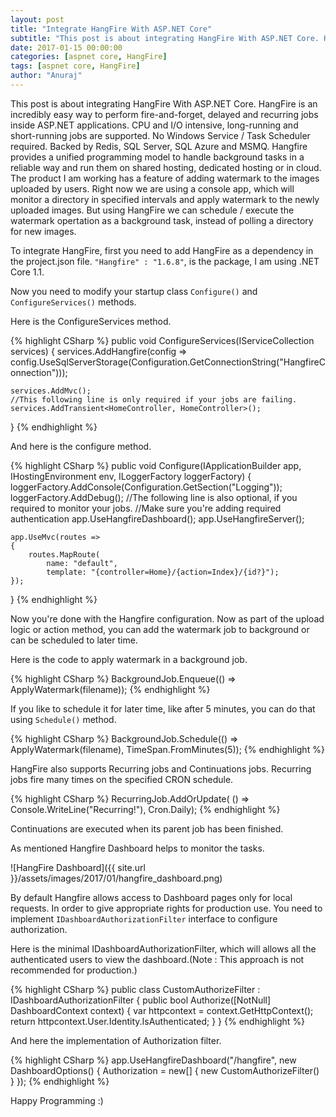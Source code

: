 ```yaml
---
layout: post
title: "Integrate HangFire With ASP.NET Core"
subtitle: "This post is about integrating HangFire With ASP.NET Core. HangFire is an incredibly easy way to perform fire-and-forget, delayed and recurring jobs inside ASP.NET applications. CPU and I/O intensive, long-running and short-running jobs are supported. No Windows Service / Task Scheduler required. Backed by Redis, SQL Server, SQL Azure and MSMQ."
date: 2017-01-15 00:00:00
categories: [aspnet core, HangFire]
tags: [aspnet core, HangFire]
author: "Anuraj"
---
```

This post is about integrating HangFire With ASP.NET Core. HangFire is an incredibly easy way to perform fire-and-forget, delayed and recurring jobs inside ASP.NET applications. CPU and I/O intensive, long-running and short-running jobs are supported. No Windows Service / Task Scheduler required. Backed by Redis, SQL Server, SQL Azure and MSMQ. Hangfire provides a unified programming model to handle background tasks in a reliable way and run them on shared hosting, dedicated hosting or in cloud. The product I am working has a feature of adding watermark to the images uploaded by users. Right now we are using a console app, which will monitor a directory in specified intervals and apply watermark to the newly uploaded images. But using HangFire we can schedule / execute the watermark opertation as a background task, instead of polling a directory for new images.

To integrate HangFire, first you need to add HangFire as a dependency in the project.json file. `"Hangfire" : "1.6.8"`, is the package, I am using .NET Core 1.1.

Now you need to modify your startup class `Configure()` and `ConfigureServices()` methods.

Here is the ConfigureServices method.

{% highlight CSharp %}
public void ConfigureServices(IServiceCollection services)
{
    services.AddHangfire(config => 
        config.UseSqlServerStorage(Configuration.GetConnectionString("HangfireConnection")));
    
    services.AddMvc();
    //This following line is only required if your jobs are failing.
    services.AddTransient<HomeController, HomeController>();
}
{% endhighlight %}

And here is the configure method.

{% highlight CSharp %}
public void Configure(IApplicationBuilder app, 
    IHostingEnvironment env, ILoggerFactory loggerFactory)
{
    loggerFactory.AddConsole(Configuration.GetSection("Logging"));
    loggerFactory.AddDebug();
    //The following line is also optional, if you required to monitor your jobs.
    //Make sure you're adding required authentication 
    app.UseHangfireDashboard();
    app.UseHangfireServer();

    app.UseMvc(routes =>
    {
        routes.MapRoute(
            name: "default",
            template: "{controller=Home}/{action=Index}/{id?}");
    });
}
{% endhighlight %}

Now you're done with the Hangfire configuration. Now as part of the upload logic or action method, you can add the watermark job to background or can be scheduled to later time.

Here is the code to apply watermark in a background job.

{% highlight CSharp %}
BackgroundJob.Enqueue(() => ApplyWatermark(filename));
{% endhighlight %}

If you like to schedule it for later time, like after 5 minutes, you can do that using `Schedule()` method.

{% highlight CSharp %}
BackgroundJob.Schedule(() => ApplyWatermark(filename), TimeSpan.FromMinutes(5));
{% endhighlight %}

HangFire also supports Recurring jobs and Continuations jobs. Recurring jobs fire many times on the specified CRON schedule.

{% highlight CSharp %}
RecurringJob.AddOrUpdate(
    () => Console.WriteLine("Recurring!"),
    Cron.Daily);
{% endhighlight %}

Continuations are executed when its parent job has been finished.

As mentioned Hangfire Dashboard helps to monitor the tasks. 

![HangFire Dashboard]({{ site.url }}/assets/images/2017/01/hangfire_dashboard.png)

By default Hangfire allows access to Dashboard pages only for local requests. In order to give appropriate rights for production use. You need to implement `IDashboardAuthorizationFilter` interface to configure authorization.

Here is the minimal IDashboardAuthorizationFilter, which will allows all the authenticated users to view the dashboard.(Note : This approach is not recommended for production.)

{% highlight CSharp %}
public class CustomAuthorizeFilter : IDashboardAuthorizationFilter
{
    public bool Authorize([NotNull] DashboardContext context)
    {
        var httpcontext = context.GetHttpContext();
        return httpcontext.User.Identity.IsAuthenticated;
    }
}
{% endhighlight %}

And here the implementation of Authorization filter.

{% highlight CSharp %}
app.UseHangfireDashboard("/hangfire", new DashboardOptions() { 
    Authorization = new[] { new CustomAuthorizeFilter() }
});
{% endhighlight %}

Happy Programming :)